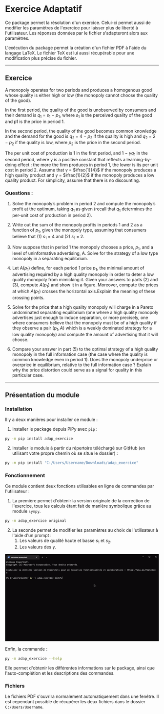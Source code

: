 # Exercice Adaptatif

Ce package permet la résolution d'un exercice. Celui-ci permet aussi de modifier les paramètres de l'exercice pour laisser plus de liberté à l'utilisateur. Les réponses données par le fichier s'adapteront alors aux paramètres.

L'exécution du package permet la création d'un fichier PDF à l'aide du langage LaTeX. Le fichier TeX est lui aussi récupérable pour une modification plus précise du fichier.

---
## Exercice 
A monopoly operates for two periods and
produces a homogenous good whose quality is either high or low (the monopoly cannot choose the quality of the good). 

In the first period, the quality of the good is unobserved by consumers and their demand is $q_1$ = $s_1$ − $p_1$, where $s_1$ is the perceived quality of the good and p1 is the price in period 1. 

In the second period, the quality of the good becomes common knowledge and the demand for the good is $q_2$ = 4 − $p_2$ if the quality is high and $q_2$ = 2 − $p_2$ if the quality is low, where $p_2$ is the price in the second period. 

The
per unit cost of production is 1 in the first period, and 1 − $\gamma q_1$ in the second period, where $\gamma$ is a positive constant that reflects a learning-by-doing effect : the more the firm produces in period 1, the lower is its per unit cost in period 2. Assume that $\gamma$ = $\frac{1}{4}$ if the monopoly produces a high quality product and $\gamma$ = $\frac{1}{2}$ if the monopoly produces a low quality product. For simplicity, assume that there is no discounting.

### Questions :

1. Solve the monopoly’s problem in period 2 and compute the monopoly’s profit at the optimum, taking $q_1$ as given (recall that $q_1$ determines the per-unit cost of production in period 2).

2. Write out the sum of the monopoly profits in periods 1 and 2 as a function of $p_1$, given the monopoly type, assuming that consumers believe that (1) $s_1$ = 4 and (2) $s_1$ = 2.

3. Now suppose that in period 1 the monopoly chooses a price, $p_1$, and a level of uninformative advertising, A. Solve for the strategy of a low type monopoly in a separating equilibrium.

4. Let A($p_1$) define, for each period 1 price $p_1$, the minimal amount of advertising required by a high quality monopoly in order to deter a low quality monopoly from mimicking it. Given your answers to parts (2) and (3), compute $A(p_1)$ and show it in a figure. Moreover, compute the prices at which $A(p_1)$ crosses the horizontal axis.Explain the meaning of these crossing points.

5. Solve for the price that a high quality monopoly will charge in a Pareto undominated separating equilibrium (one where a high quality monopoly advertises just enough to induce separation, or more precisely, one where consumers believe that the monopoly must be of a high quality if they observe a pair $(p_1,A)$ which is a weakly dominated strategy for a low quality monopoly) and compute the amount of advertising that it will choose.

6. Compare your answer in part (5) to the optimal strategy of a high quality monopoly in the full information case (the case where the quality is common knowledge even in period 1). Does the monopoly underprice or overprice in equilibrium, relative to the full information case ? Explain why the price distortion could serve as a signal for quality in this particular case.

---
## Présentation du module

### Installation

Il y a deux manières pour installer ce module :

1. Installer le package depuis PiPy avec `pip` :
```sh
py -m pip install adap_exercice
```

2. Installer le module à partir du répertoire téléchargé sur GitHub (en utilisant votre propre chemin où se situe le dossier) :

```sh
py -m pip install "C:/Users/Username/Downloads/adap_exercice"
```
### Fonctionnement

Ce module contient deux fonctions utilisables en ligne de commandes par l'utilisateur :

1. La première permet d'obtenir la version originale de la correction de l'exercice, tous les calculs étant fait de manière symbolique grâce au module `sympy`.

```sh
py -m adap_exercice original
```

2. La seconde permet de modifier les paramètres au choix de l'utilisateur à l'aide d'un prompt :
    1. Les valeurs de qualité haute et basse $s_1$ et $s_2$.
    2. Les valeurs des $\gamma$.

<p align="center">

![](command_modify.gif)

</p>

Enfin, la commande :

```sh
py -m adap_exercice --help
```
Elle permet d'obtenir les différentes informations sur le package, ainsi que l'auto-complétion et les descriptions des commandes.
### Fichiers

Le fichiers PDF s'ouvrira normalement automatiquement dans une fenêtre. Il est cependant possible de récupérer les deux fichiers dans le dossier `C:/Users/Username`.